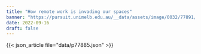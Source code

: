 ```yaml
---
title: "How remote work is invading our spaces"
banner: "https://pursuit.unimelb.edu.au/__data/assets/image/0032/77891/How-remote-work-is-invading-our-spaces_0ceec6e4-e598-4e3d-9e5e-013ca4d36803.jpg"
date: 2022-09-16
draft: false
---
```


{{< json_article file="data/p77885.json" >}}